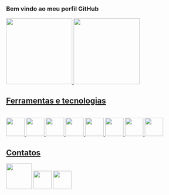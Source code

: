 ### Bem vindo ao meu perfil GitHub

<div>
<a href="https://github.com/ItsVitu">
<img height="180em" src="https://github-readme-stats.vercel.app/api/top-langs/?username=ItsVitu&layout=compact&langs_count=7&theme=blue-green"/>
<img height="180em" src="https://github-readme-stats.vercel.app/api?username=ItsVitu&show_icons=true&theme=blue-green&include_all_commits=true&count_private=true"/>
</div>
          

## Ferramentas e tecnologias
<div style="display: inline_block"><br>
<img src="https://cdn-icons-png.flaticon.com/512/226/226777.png" width="50" height="50"/>
<img src="https://cdn.jsdelivr.net/gh/devicons/devicon/icons/mysql/mysql-original-wordmark.svg" width="50" height="50"/>
<img src="https://cdn.jsdelivr.net/gh/devicons/devicon/icons/javascript/javascript-plain.svg" width="50" height="50"/>
<img src="https://t3.ftcdn.net/jpg/03/04/97/12/240_F_304971233_mQ4xlfnBGSszgzJPYzQnZtWI04ZNmuuP.jpg" width="50" height="50"/>
<img src="https://t3.ftcdn.net/jpg/03/52/67/82/240_F_352678266_NFcwIwhhY76mkQItT4lCxyxcCTP3LgvY.jpg" width="50" height="50"/>
<img src="https://cdn.jsdelivr.net/gh/devicons/devicon/icons/html5/html5-plain-wordmark.svg" width="50" height="50"/>
<img src="https://cdn.jsdelivr.net/gh/devicons/devicon/icons/css3/css3-plain-wordmark.svg" width="50" height="50"/>
<img src="https://cdn.jsdelivr.net/gh/devicons/devicon/icons/git/git-plain-wordmark.svg" width="50" height="50"/>
</div>
  
 ## Contatos
 <div>
<a href="https://discord.gg/vitor-oliveira#3478" target="_blank"><img src="https://logosmarcas.net/wp-content/uploads/2020/12/Discord-Logo-650x366.png" target="_blank" width='70 height='50'></a>
  <a href = "mailto:vitor.engenhariapro@gmail.com"><img src="https://logodownload.org/wp-content/uploads/2018/03/gmail-logo-16-1536x1152.png" width='50' height='50'></a>
  <a href="https://www.linkedin.com/in/vitor-oliveira-b24426204" target="_blank"><img src="https://cdn-icons-png.flaticon.com/512/174/174857.png" target="_blank" width='50' height='50'></a>
</div>

